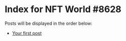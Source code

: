 # Index for NFT World #8628
Posts will be displayed in the order below:

- [Your first post](./001-first.md)

